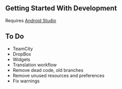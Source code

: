 Getting Started With Development
---------------

Requires [Android Studio](http://developer.android.com/sdk/installing/studio.html)

To Do
-----
* TeamCity
* DropBox
* Widgets
* Translation workflow
* Remove dead code, old branches
* Remove unused resources and preferences
* Fix warnings
